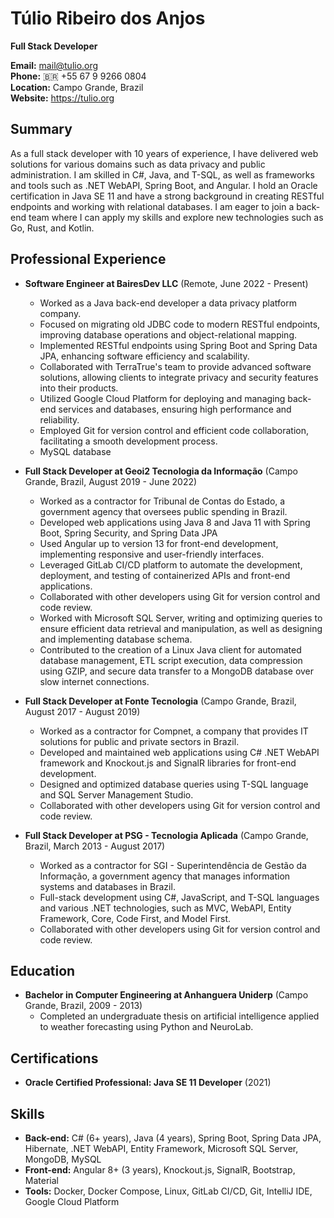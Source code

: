 # Túlio Ribeiro dos Anjos

**Full Stack Developer**

**Email:** mail@tulio.org  
**Phone:** 🇧🇷 +55 67 9 9266 0804  
**Location:** Campo Grande, Brazil  
**Website:** https://tulio.org

## Summary

As a full stack developer with 10 years of experience, I have delivered web solutions for various domains such as data privacy and public administration. I am skilled in C#, Java, and T-SQL, as well as frameworks and tools such as .NET WebAPI, Spring Boot, and Angular. I hold an Oracle certification in Java SE 11 and have a strong background in creating RESTful endpoints and working with relational databases. I am eager to join a back-end team where I can apply my skills and explore new technologies such as Go, Rust, and Kotlin.

## Professional Experience

- **Software Engineer at BairesDev LLC** (Remote, June 2022 - Present)
  - Worked as a Java back-end developer a data privacy platform company.
  - Focused on migrating old JDBC code to modern RESTful endpoints, improving database operations and object-relational mapping.
  - Implemented RESTful endpoints using Spring Boot and Spring Data JPA, enhancing software efficiency and scalability.
  - Collaborated with TerraTrue's team to provide advanced software solutions, allowing clients to integrate privacy and security features into their products.
  - Utilized Google Cloud Platform for deploying and managing back-end services and databases, ensuring high performance and reliability.
  - Employed Git for version control and efficient code collaboration, facilitating a smooth development process.
  - MySQL database

- **Full Stack Developer at Geoi2 Tecnologia da Informação** (Campo Grande, Brazil, August 2019 - June 2022)
  - Worked as a contractor for Tribunal de Contas do Estado, a government agency that oversees public spending in Brazil.
  - Developed web applications using Java 8 and Java 11 with Spring Boot, Spring Security, and Spring Data JPA
  - Used Angular up to version 13 for front-end development, implementing responsive and user-friendly interfaces.
  - Leveraged GitLab CI/CD platform to automate the development, deployment, and testing of containerized APIs and front-end applications.
  - Collaborated with other developers using Git for version control and code review.
  - Worked with Microsoft SQL Server, writing and optimizing queries to ensure efficient data retrieval and manipulation, as well as designing and implementing database schema.
  - Contributed to the creation of a Linux Java client for automated database management, ETL script execution, data compression using GZIP, and secure data transfer to a MongoDB database over slow internet connections.

- **Full Stack Developer at Fonte Tecnologia** (Campo Grande, Brazil, August 2017 - August 2019)
  - Worked as a contractor for Compnet, a company that provides IT solutions for public and private sectors in Brazil.
  - Developed and maintained web applications using C# .NET WebAPI framework and Knockout.js and SignalR libraries for front-end development.
  - Designed and optimized database queries using T-SQL language and SQL Server Management Studio.
  - Collaborated with other developers using Git for version control and code review.

- **Full Stack Developer at PSG - Tecnologia Aplicada** (Campo Grande, Brazil, March 2013 - August 2017)
  - Worked as a contractor for SGI - Superintendência de Gestão da Informação, a government agency that manages information systems and databases in Brazil.
  - Full-stack development using C#, JavaScript, and T-SQL languages and various .NET technologies, such as MVC, WebAPI, Entity Framework, Core, Code First, and Model First.
  - Collaborated with other developers using Git for version control and code review.

## Education

- **Bachelor in Computer Engineering at Anhanguera Uniderp** (Campo Grande, Brazil, 2009 - 2013)
  - Completed an undergraduate thesis on artificial intelligence applied to weather forecasting using Python and NeuroLab.

## Certifications

- **Oracle Certified Professional: Java SE 11 Developer** (2021)

## Skills

- **Back-end:** C# (6+ years), Java (4 years), Spring Boot, Spring Data JPA, Hibernate, .NET WebAPI, Entity Framework, Microsoft SQL Server, MongoDB, MySQL
- **Front-end:** Angular 8+ (3 years), Knockout.js, SignalR, Bootstrap, Material
- **Tools:** Docker, Docker Compose, Linux, GitLab CI/CD, Git, IntelliJ IDE, Google Cloud Platform
